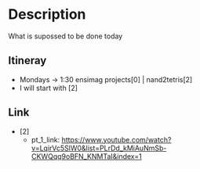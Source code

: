 # Description

What is supossed to be done today

## Itineray

- Mondays -> 1:30 ensimag projects[0] | nand2tetris[2]
- I will start with [2]

## Link
- [2]
  - pt_1_link: https://www.youtube.com/watch?v=LqirVc5SlW0&list=PLrDd_kMiAuNmSb-CKWQqq9oBFN_KNMTaI&index=1
